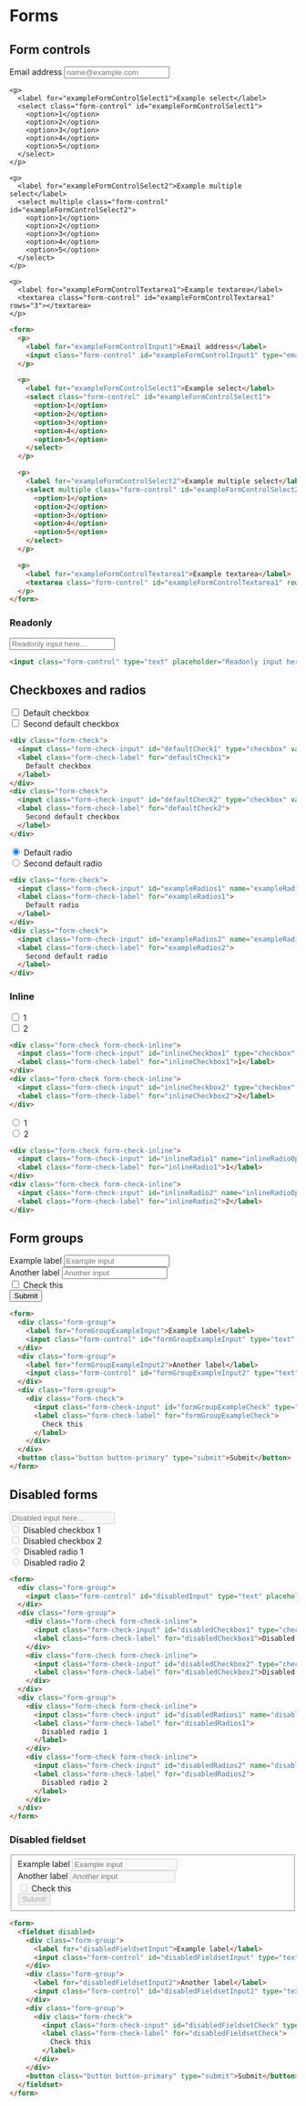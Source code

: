 <!--
@@@title:Forms@@@
@@@section:CSS@@@
-->

# Forms


## Form controls

<div class="doc-example">
  <form>
    <p>
      <label for="exampleFormControlInput1">Email address</label>
      <input class="form-control" id="exampleFormControlInput1" type="email" placeholder="name@example.com">
    </p>

    <p>
      <label for="exampleFormControlSelect1">Example select</label>
      <select class="form-control" id="exampleFormControlSelect1">
        <option>1</option>
        <option>2</option>
        <option>3</option>
        <option>4</option>
        <option>5</option>
      </select>
    </p>

    <p>
      <label for="exampleFormControlSelect2">Example multiple select</label>
      <select multiple class="form-control" id="exampleFormControlSelect2">
        <option>1</option>
        <option>2</option>
        <option>3</option>
        <option>4</option>
        <option>5</option>
      </select>
    </p>

    <p>
      <label for="exampleFormControlTextarea1">Example textarea</label>
      <textarea class="form-control" id="exampleFormControlTextarea1" rows="3"></textarea>
    </p>
  </form>
</div>

```html
<form>
  <p>
    <label for="exampleFormControlInput1">Email address</label>
    <input class="form-control" id="exampleFormControlInput1" type="email" placeholder="name@example.com">
  </p>

  <p>
    <label for="exampleFormControlSelect1">Example select</label>
    <select class="form-control" id="exampleFormControlSelect1">
      <option>1</option>
      <option>2</option>
      <option>3</option>
      <option>4</option>
      <option>5</option>
    </select>
  </p>

  <p>
    <label for="exampleFormControlSelect2">Example multiple select</label>
    <select multiple class="form-control" id="exampleFormControlSelect2">
      <option>1</option>
      <option>2</option>
      <option>3</option>
      <option>4</option>
      <option>5</option>
    </select>
  </p>

  <p>
    <label for="exampleFormControlTextarea1">Example textarea</label>
    <textarea class="form-control" id="exampleFormControlTextarea1" rows="3"></textarea>
  </p>
</form>
```

### Readonly

<div class="doc-example">
  <input class="form-control" type="text" placeholder="Readonly input here…" readonly>
</div>

```html
<input class="form-control" type="text" placeholder="Readonly input here…" readonly>
```


## Checkboxes and radios

<div class="doc-example">
  <div class="form-check">
    <input class="form-check-input" id="defaultCheck1" type="checkbox" value="">
    <label class="form-check-label" for="defaultCheck1">
      Default checkbox
    </label>
  </div>
  <div class="form-check">
    <input class="form-check-input" id="defaultCheck2" type="checkbox" value="">
    <label class="form-check-label" for="defaultCheck2">
      Second default checkbox
    </label>
  </div>
</div>

```html
<div class="form-check">
  <input class="form-check-input" id="defaultCheck1" type="checkbox" value="">
  <label class="form-check-label" for="defaultCheck1">
    Default checkbox
  </label>
</div>
<div class="form-check">
  <input class="form-check-input" id="defaultCheck2" type="checkbox" value="">
  <label class="form-check-label" for="defaultCheck2">
    Second default checkbox
  </label>
</div>
```

<div class="doc-example">
  <div class="form-check">
    <input class="form-check-input" id="exampleRadios1" name="exampleRadios" type="radio" value="option1" checked>
    <label class="form-check-label" for="exampleRadios1">
      Default radio
    </label>
  </div>
  <div class="form-check">
    <input class="form-check-input" id="exampleRadios2" name="exampleRadios" type="radio" value="option2">
    <label class="form-check-label" for="exampleRadios2">
      Second default radio
    </label>
  </div>
</div>

```html
<div class="form-check">
  <input class="form-check-input" id="exampleRadios1" name="exampleRadios" type="radio" value="option1" checked>
  <label class="form-check-label" for="exampleRadios1">
    Default radio
  </label>
</div>
<div class="form-check">
  <input class="form-check-input" id="exampleRadios2" name="exampleRadios" type="radio" value="option2">
  <label class="form-check-label" for="exampleRadios2">
    Second default radio
  </label>
</div>
```

### Inline

<div class="doc-example">
  <div class="form-check form-check-inline">
    <input class="form-check-input" id="inlineCheckbox1" type="checkbox" value="option1">
    <label class="form-check-label" for="inlineCheckbox1">1</label>
  </div>
  <div class="form-check form-check-inline">
    <input class="form-check-input" id="inlineCheckbox2" type="checkbox" value="option2">
    <label class="form-check-label" for="inlineCheckbox2">2</label>
  </div>
</div>

```html
<div class="form-check form-check-inline">
  <input class="form-check-input" id="inlineCheckbox1" type="checkbox" value="option1">
  <label class="form-check-label" for="inlineCheckbox1">1</label>
</div>
<div class="form-check form-check-inline">
  <input class="form-check-input" id="inlineCheckbox2" type="checkbox" value="option2">
  <label class="form-check-label" for="inlineCheckbox2">2</label>
</div>
```

<div class="doc-example">
  <div class="form-check form-check-inline">
    <input class="form-check-input" id="inlineRadio1" name="inlineRadioOptions" type="radio" value="option1">
    <label class="form-check-label" for="inlineRadio1">1</label>
  </div>
  <div class="form-check form-check-inline">
    <input class="form-check-input" id="inlineRadio2" name="inlineRadioOptions" type="radio" value="option2">
    <label class="form-check-label" for="inlineRadio2">2</label>
  </div>
</div>

```html
<div class="form-check form-check-inline">
  <input class="form-check-input" id="inlineRadio1" name="inlineRadioOptions" type="radio" value="option1">
  <label class="form-check-label" for="inlineRadio1">1</label>
</div>
<div class="form-check form-check-inline">
  <input class="form-check-input" id="inlineRadio2" name="inlineRadioOptions" type="radio" value="option2">
  <label class="form-check-label" for="inlineRadio2">2</label>
</div>
```


## Form groups

<div class="doc-example">
  <form>
    <div class="form-group">
      <label for="formGroupExampleInput">Example label</label>
      <input class="form-control" id="formGroupExampleInput" type="text" placeholder="Example input">
    </div>
    <div class="form-group">
      <label for="formGroupExampleInput2">Another label</label>
      <input class="form-control" id="formGroupExampleInput2" type="text" placeholder="Another input">
    </div>
    <div class="form-group">
      <div class="form-check">
        <input class="form-check-input" id="formGroupExampleCheck" type="checkbox">
        <label class="form-check-label" for="formGroupExampleCheck">
          Check this
        </label>
      </div>
    </div>
    <button class="button button-primary" type="submit">Submit</button>
  </form>
</div>

```html
<form>
  <div class="form-group">
    <label for="formGroupExampleInput">Example label</label>
    <input class="form-control" id="formGroupExampleInput" type="text" placeholder="Example input">
  </div>
  <div class="form-group">
    <label for="formGroupExampleInput2">Another label</label>
    <input class="form-control" id="formGroupExampleInput2" type="text" placeholder="Another input">
  </div>
  <div class="form-group">
    <div class="form-check">
      <input class="form-check-input" id="formGroupExampleCheck" type="checkbox">
      <label class="form-check-label" for="formGroupExampleCheck">
        Check this
      </label>
    </div>
  </div>
  <button class="button button-primary" type="submit">Submit</button>
</form>
```


## Disabled forms

<div class="doc-example">
  <form>
    <div class="form-group">
      <input class="form-control" id="disabledInput" type="text" placeholder="Disabled input here..." disabled>
    </div>
    <div class="form-group">
      <div class="form-check form-check-inline">
        <input class="form-check-input" id="disabledCheckbox1" type="checkbox" value="option1" disabled>
        <label class="form-check-label" for="disabledCheckbox1">Disabled checkbox 1</label>
      </div>
      <div class="form-check form-check-inline">
        <input class="form-check-input" id="disabledCheckbox2" type="checkbox" value="option2" disabled>
        <label class="form-check-label" for="disabledCheckbox2">Disabled checkbox 2</label>
      </div>
    </div>
    <div class="form-group">
      <div class="form-check form-check-inline">
        <input class="form-check-input" id="disabledRadios1" name="disabledRadios1" type="radio" value="option1" disabled>
        <label class="form-check-label" for="disabledRadios1">
          Disabled radio 1
        </label>
      </div>
      <div class="form-check form-check-inline">
        <input class="form-check-input" id="disabledRadios2" name="disabledRadios2" type="radio" value="option2" disabled>
        <label class="form-check-label" for="disabledRadios2">
          Disabled radio 2
        </label>
      </div>
    </div>
  </form>
</div>

```html
<form>
  <div class="form-group">
    <input class="form-control" id="disabledInput" type="text" placeholder="Disabled input here..." disabled>
  </div>
  <div class="form-group">
    <div class="form-check form-check-inline">
      <input class="form-check-input" id="disabledCheckbox1" type="checkbox" value="option1" disabled>
      <label class="form-check-label" for="disabledCheckbox1">Disabled checkbox 1</label>
    </div>
    <div class="form-check form-check-inline">
      <input class="form-check-input" id="disabledCheckbox2" type="checkbox" value="option2" disabled>
      <label class="form-check-label" for="disabledCheckbox2">Disabled checkbox 2</label>
    </div>
  </div>
  <div class="form-group">
    <div class="form-check form-check-inline">
      <input class="form-check-input" id="disabledRadios1" name="disabledRadios1" type="radio" value="option1" disabled>
      <label class="form-check-label" for="disabledRadios1">
        Disabled radio 1
      </label>
    </div>
    <div class="form-check form-check-inline">
      <input class="form-check-input" id="disabledRadios2" name="disabledRadios2" type="radio" value="option2" disabled>
      <label class="form-check-label" for="disabledRadios2">
        Disabled radio 2
      </label>
    </div>
  </div>
</form>
```

### Disabled fieldset

<div class="doc-example">
  <form>
    <fieldset disabled>
      <div class="form-group">
        <label for="disabledFieldsetInput">Example label</label>
        <input class="form-control" id="disabledFieldsetInput" type="text" placeholder="Example input">
      </div>
      <div class="form-group">
        <label for="disabledFieldsetInput2">Another label</label>
        <input class="form-control" id="disabledFieldsetInput2" type="text" placeholder="Another input">
      </div>
      <div class="form-group">
        <div class="form-check">
          <input class="form-check-input" id="disabledFieldsetCheck" type="checkbox">
          <label class="form-check-label" for="disabledFieldsetCheck">
            Check this
          </label>
        </div>
      </div>
      <button class="button button-primary" type="submit">Submit</button>
    </fieldset>
  </form>
</div>

```html
<form>
  <fieldset disabled>
    <div class="form-group">
      <label for="disabledFieldsetInput">Example label</label>
      <input class="form-control" id="disabledFieldsetInput" type="text" placeholder="Example input">
    </div>
    <div class="form-group">
      <label for="disabledFieldsetInput2">Another label</label>
      <input class="form-control" id="disabledFieldsetInput2" type="text" placeholder="Another input">
    </div>
    <div class="form-group">
      <div class="form-check">
        <input class="form-check-input" id="disabledFieldsetCheck" type="checkbox">
        <label class="form-check-label" for="disabledFieldsetCheck">
          Check this
        </label>
      </div>
    </div>
    <button class="button button-primary" type="submit">Submit</button>
  </fieldset>
</form>
```
